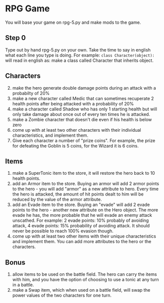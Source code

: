 # RPG Game

You will base your game on rpg-5.py and make mods to the game.

## Step 0

Type out by hand rpg-5.py on your own. Take the time to say in english what each line you type is doing. For example: `class Character(object):` will read in english as: make a class called Character that inherits object.

## Characters

2. make the hero generate double damage points during an attack with a probabilty of 20%
3. make a new character called Medic that can sometimes recuperate 2 health points after being attacked with a probability of 20%
4. make a character called Shadow who has only 1 starting health but will only take damage about once out of every ten times he is attacked.
5. make a Zombie character that doesn't die even if his health is below zero
6. come up with at least two other characters with their individual characteristics, and implement them.
7. Give each character a number of "prize coins". For example, the prize for defeating the Goblin is 5 coins, for the Wizard it is 6 coins.

## Items

1. make a SuperTonic item to the store, it will restore the hero back to 10 health points.
2. add an Armor item to the store. Buying an armor will add 2 armor points to the hero - you will add "armor" as a new attribute to hero. Every time the hero is attacked, the amount of hit points dealt to him will be reduced by the value of the armor attribute.
3. add an Evade item to the store. Buying an "evade" will add 2 evade points to the hero - another new attribute on the Hero object. The more evade he has, the more probable that he will evade an enemy attack unscathed. For example: 2 evade points: 10% probably of avoiding attack, 4 evade points: 15% probability of avoiding attack. It should never be possible to reach 100% evasion though.
4. come up with at least two other items with their unique characteristics and implement them. You can add more attributes to the hero or the characters.

## Bonus

1. allow items to be used on the battle field. The hero can carry the items with him, and you have the option of choosing to use a tonic at any turn in a battle.
2. make a Swap item, which when used on a battle field, will swap the power values of the two characters for one turn.
